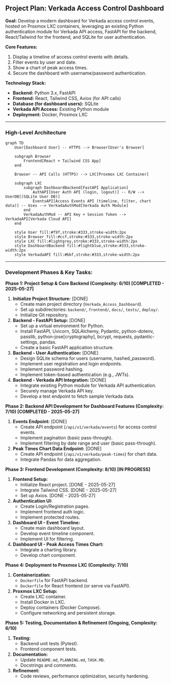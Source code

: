 ## Project Plan: Verkada Access Control Dashboard

**Goal:** Develop a modern dashboard for Verkada access control events, hosted on Proxmox LXC containers, leveraging an existing Python authentication module for Verkada API access, FastAPI for the backend, React/Tailwind for the frontend, and SQLite for user authentication.

**Core Features:**
1.  Display a timeline of access control events with details.
2.  Filter events by user and date.
3.  Show a chart of peak access times.
4.  Secure the dashboard with username/password authentication.

**Technology Stack:**
*   **Backend:** Python 3.x, FastAPI
*   **Frontend:** React, Tailwind CSS, Axios (for API calls)
*   **Database (for dashboard users):** SQLite
*   **Verkada API Access:** Existing Python module
*   **Deployment:** Docker, Proxmox LXC

---

### High-Level Architecture

```mermaid
graph TD
    User[Dashboard User] -- HTTPS --> Browser[User's Browser]

    subgraph Browser
        Frontend[React + Tailwind CSS App]
    end

    Browser -- API Calls (HTTPS) --> LXC[Proxmox LXC Container]

    subgraph LXC
        subgraph DashboardBackend[FastAPI Application]
            AuthAPI[User Auth API (login, logout)] -- R/W --> UserDB[(SQLite User DB)]
            EventsAPI[Access Events API (timeline, filter, chart data)] -- Uses --> VerkadaAuthMod[Verkada Auth Module]
        end
        VerkadaAuthMod -- API Key + Session Token --> VerkadaAPI[Verkada Cloud API]
    end

    style User fill:#f9f,stroke:#333,stroke-width:2px
    style Browser fill:#ccf,stroke:#333,stroke-width:2px
    style LXC fill:#lightgrey,stroke:#333,stroke-width:2px
    style DashboardBackend fill:#lightblue,stroke:#333,stroke-width:2px
    style VerkadaAPI fill:#bbf,stroke:#333,stroke-width:2px
```

---

### Development Phases & Key Tasks:

**Phase 1: Project Setup & Core Backend (Complexity: 6/10) [COMPLETED - 2025-05-27]**
1.  **Initialize Project Structure:** [DONE]
    *   Create main project directory (`Verkada_Access_Dashboard`).
    *   Set up subdirectories: `backend/`, `frontend/`, `docs/`, `tests/`, `deploy/`.
    *   Initialize Git repository.
2.  **Backend - FastAPI Setup:** [DONE]
    *   Set up a virtual environment for Python.
    *   Install FastAPI, Uvicorn, SQLAlchemy, Pydantic, python-dotenv, passlib, python-jose[cryptography], bcrypt, requests, pydantic-settings, pandas.
    *   Create a basic FastAPI application structure.
3.  **Backend - User Authentication:** [DONE]
    *   Design SQLite schema for users (username, hashed_password).
    *   Implement user registration and login endpoints.
    *   Implement password hashing.
    *   Implement token-based authentication (e.g., JWTs).
4.  **Backend - Verkada API Integration:** [DONE]
    *   Integrate existing Python module for Verkada API authentication.
    *   Securely manage Verkada API key.
    *   Develop a test endpoint to fetch sample Verkada data.

**Phase 2: Backend API Development for Dashboard Features (Complexity: 7/10) [COMPLETED - 2025-05-27]**
1.  **Events Endpoint:** [DONE]
    *   Create API endpoint (`/api/v1/verkada/events`) for access control events.
    *   Implement pagination (basic pass-through).
    *   Implement filtering by date range and user (basic pass-through).
2.  **Peak Times Chart Data Endpoint:** [DONE]
    *   Create API endpoint (`/api/v1/verkada/peak-times`) for chart data.
    *   Integrate Pandas for data aggregation.

**Phase 3: Frontend Development (Complexity: 8/10) [IN PROGRESS]**
1.  **Frontend Setup:**
    *   Initialize React project. [DONE - 2025-05-27]
    *   Integrate Tailwind CSS. [DONE - 2025-05-27]
    *   Set up Axios. [DONE - 2025-05-27]
2.  **Authentication UI:**
    *   Create Login/Registration pages.
    *   Implement frontend auth logic.
    *   Implement protected routes.
3.  **Dashboard UI - Event Timeline:**
    *   Create main dashboard layout.
    *   Develop event timeline component.
    *   Implement UI for filtering.
4.  **Dashboard UI - Peak Access Times Chart:**
    *   Integrate a charting library.
    *   Develop chart component.

**Phase 4: Deployment to Proxmox LXC (Complexity: 7/10)**
1.  **Containerization:**
    *   `Dockerfile` for FastAPI backend.
    *   `Dockerfile` for React frontend (or serve via FastAPI).
2.  **Proxmox LXC Setup:**
    *   Create LXC container.
    *   Install Docker in LXC.
    *   Deploy containers (Docker Compose).
    *   Configure networking and persistent storage.

**Phase 5: Testing, Documentation & Refinement (Ongoing, Complexity: 6/10)**
1.  **Testing:**
    *   Backend unit tests (Pytest).
    *   Frontend component tests.
2.  **Documentation:**
    *   Update `README.md`, `PLANNING.md`, `TASK.MD`.
    *   Docstrings and comments.
3.  **Refinement:**
    *   Code reviews, performance optimization, security hardening.